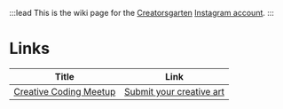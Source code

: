 :::lead
This is the wiki page for the [Creatorsgarten](https://creatorsgarten.org/) [Instagram account](https://www.instagram.com/creatorsgarten/).
:::

# Links

| Title | Link |
| --- | --- |
| [Creative Coding Meetup](https://grtn.org/e/creativecodingmeetup) | [Submit your creative art](https://grtn.org/creative-art-submit) |
